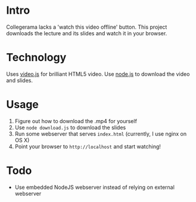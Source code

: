 # Intro

Collegerama lacks a 'watch this video offline' button. This project downloads the lecture and its slides and watch it in your browser.

# Technology

Uses [video.js](http://www.videojs.com/) for brilliant HTML5 video. Use [node.js](http://nodejs.org/) to download the video and slides.

# Usage

1. Figure out how to download the .mp4 for yourself
2. Use `node download.js` to download the slides
3. Run some webserver that serves `index.html` (currently, I use nginx on OS X)
4. Point your browser to `http://localhost` and start watching!

# Todo

- Use embedded NodeJS webserver instead of relying on external webserver